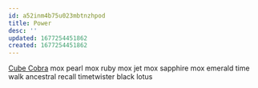 ```yaml
---
id: a52inm4b75u023mbtnzhpod
title: Power
desc: ''
updated: 1677254451862
created: 1677254451862
---
```

[Cube Cobra](https://cubecobra.com/packages/browse?f=power)
mox pearl
mox ruby
mox jet
mox sapphire
mox emerald
time walk
ancestral recall
timetwister
black lotus
